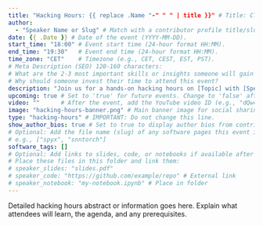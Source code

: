 ```yaml
---
title: "Hacking Hours: {{ replace .Name "-" " " | title }}" # Title: Clear & concise (50-60 chars). What topic and speaker will attract attendees?
author:
  - "Speaker Name or Slug" # Match with a contributor profile title/slug.
date: {{ .Date }} # Date of the event (YYYY-MM-DD).
start_time: "18:00" # Event start time (24-hour format HH:MM).
end_time: "19:30"   # Event end time (24-hour format HH:MM).
time_zone: "CET"    # Timezone (e.g., CET, CEST, EST, PST).
# Meta Description (SEO) 120-160 characters:
# What are the 2-3 most important skills or insights someone will gain from this session?
# Why should someone invest their time to attend this event?
description: "Join us for a hands-on hacking hours on [Topic] with [Speaker Name]. You will learn how to [Key Takeaway 1] and explore [Key Takeaway 2]."
upcoming: true # Set to 'true' for future events. Change to 'false' after the event.
video: ""      # After the event, add the YouTube video ID (e.g., "dQw4w9WgXcQ").
image: "hacking-hours-banner.png" # Main banner image for social sharing (1200x630px). Place in this folder.
type: "hacking-hours" # IMPORTANT: Do not change this line.
show_author_bios: true # Set to true to display author bios from contributor profiles.
# Optional: Add the file name (slug) of any software pages this event is related to.
# e.g., ["spyx", "snntorch"]
software_tags: []
# Optional: Add links to slides, code, or notebooks if available after the event.
# Place these files in this folder and link them:
# speaker_slides: "slides.pdf"
# speaker_code: "https://github.com/example/repo" # External link
# speaker_notebook: "my-notebook.ipynb" # Place in folder
---
```


Detailed hacking hours abstract or information goes here.
Explain what attendees will learn, the agenda, and any prerequisites.
